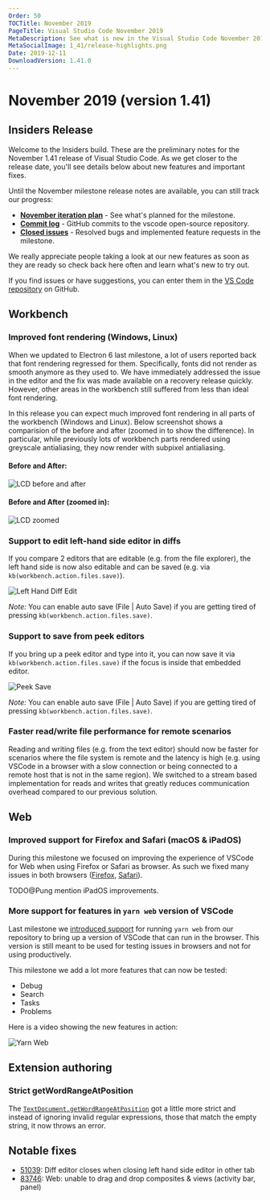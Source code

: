 ```yaml
---
Order: 50
TOCTitle: November 2019
PageTitle: Visual Studio Code November 2019
MetaDescription: See what is new in the Visual Studio Code November 2019 Release (1.41)
MetaSocialImage: 1_41/release-highlights.png
Date: 2019-12-11
DownloadVersion: 1.41.0
---
```

# November 2019 (version 1.41)

<!-- DOWNLOAD_LINKS_PLACEHOLDER -->

## Insiders Release

Welcome to the Insiders build. These are the preliminary notes for the November 1.41 release of Visual Studio Code. As we get closer to the release date, you'll see details below about new features and important fixes.

Until the November milestone release notes are available, you can still track our progress:

* **[November iteration plan](https://github.com/microsoft/vscode/issues/83930)** - See what's planned for the milestone.
* **[Commit log](https://github.com/Microsoft/vscode/commits/master)** - GitHub commits to the vscode open-source repository.
* **[Closed issues](https://github.com/Microsoft/vscode/issues?q=is%3Aissue+milestone%3A%22November+2019%22+is%3Aclosed)** - Resolved bugs and implemented feature requests in the milestone.

We really appreciate people taking a look at our new features as soon as they are ready so check back here often and learn what's new to try out.

If you find issues or have suggestions, you can enter them in the [VS Code repository](https://github.com/Microsoft/vscode/issues) on GitHub.

<!-- In-product release notes styles.  Do not modify without also modifying regex in gulpfile.common.js -->
<a id="scroll-to-top" role="button" aria-label="scroll to top" href="#"><span class="icon"></span></a>
<link rel="stylesheet" type="text/css" href="css/inproduct_releasenotes.css"/>

## Workbench

### Improved font rendering (Windows, Linux)

When we updated to Electron 6 last milestone, a lot of users reported back that font rendering regressed for them. Specifically, fonts did not render as smooth anymore as they used to. We have immediately addressed the issue in the editor and the fix was made available on a recovery release quickly. However, other areas in the workbench still suffered from less than ideal font rendering.

In this release you can expect much improved font rendering in all parts of the workbench (Windows and Linux). Below screenshot shows a comparision of the before and after (zoomed in to show the difference). In particular, while previously lots of workbench parts rendered using greyscale antialiasing, they now render with subpixel antialiasing.

#### Before and After:
![LCD before and after](images/1_41/lcd-1.png)

#### Before and After (zoomed in):
![LCD zoomed](images/1_41/lcd-2.png)

### Support to edit left-hand side editor in diffs

If you compare 2 editors that are editable (e.g. from the file explorer), the left hand side is now also editable and can be saved (e.g. via `kb(workbench.action.files.save)`).

![Left Hand Diff Edit](images/1_41/save-diff.gif)

*Note:* You can enable auto save (File | Auto Save) if you are getting tired of pressing `kb(workbench.action.files.save)`.

### Support to save from peek editors

If you bring up a peek editor and type into it, you can now save it via `kb(workbench.action.files.save)` if the focus is inside that embedded editor.

![Peek Save](images/1_41/save-peek.gif)

*Note:* You can enable auto save (File | Auto Save) if you are getting tired of pressing `kb(workbench.action.files.save)`.

### Faster read/write file performance for remote scenarios

Reading and writing files (e.g. from the text editor) should now be faster for scenarios where the file system is remote and the latency is high (e.g. using VSCode in a browser with a slow connection or being connected to a remote host that is not in the same region). We switched to a stream based implementation for reads and writes that greatly reduces communication overhead compared to our previous solution.

## Web

### Improved support for Firefox and Safari (macOS & iPadOS)

During this milestone we focused on improving the experience of VSCode for Web when using Firefox or Safari as browser. As such we fixed many issues in both browsers ([Firefox](https://github.com/Microsoft/vscode/issues?q=is%3Aissue+label%3Afirefox+is%3Aclosed+milestone%3A%22November+2019%22), [Safari](https://github.com/Microsoft/vscode/issues?q=is%3Aissue+label%3Asafari+is%3Aclosed+milestone%3A%22November+2019%22)).

TODO@Pung mention iPadOS improvements.

### More support for features in `yarn web` version of VSCode

Last milestone we [introduced support](https://code.visualstudio.com/updates/v1_40#_test-vs-code-running-in-a-browser) for running `yarn web` from our repository to bring up a version of VSCode that can run in the browser. This version is still meant to be used for testing issues in browsers and not for using productively.

This milestone we add a lot more features that can now be tested:
* Debug
* Search
* Tasks
* Problems

Here is a video showing the new features in action:

![Yarn Web](images/1_41/yarn-web.gif)

## Extension authoring

### Strict getWordRangeAtPosition

The [`TextDocument.getWordRangeAtPosition`](https://github.com/microsoft/vscode/blob/58479e80ab899402283b522da173c34867d7c78f/src/vs/vscode.d.ts#L224) got a little more strict and instead of ignoring invalid regular expressions, those that match the empty string, it now throws an error.

## Notable fixes

* [51039](https://github.com/microsoft/vscode/issues/51039): Diff editor closes when closing left hand side editor in other tab
* [83746](https://github.com/microsoft/vscode/issues/83746): Web: unable to drag and drop composites & views (activity bar, panel)